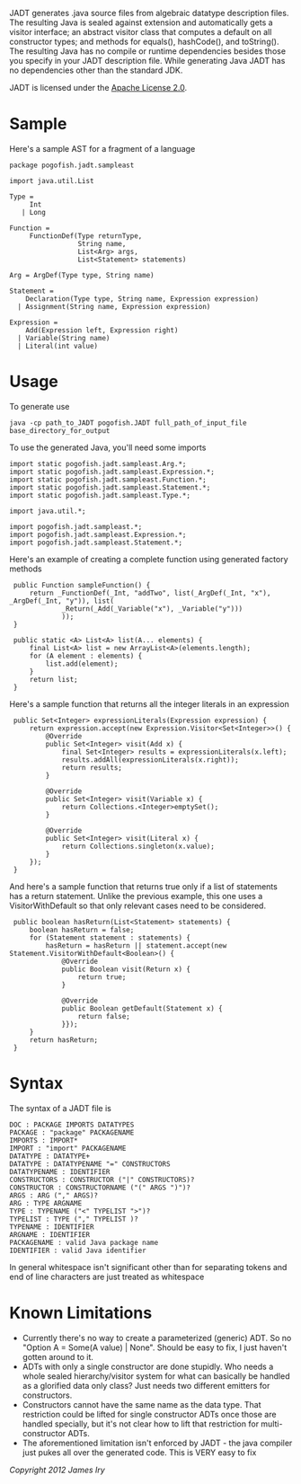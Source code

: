 JADT generates .java source files from algebraic datatype description files. The resulting Java is sealed against extension and automatically gets a visitor interface; an abstract visitor class that computes a default on all constructor types; and methods for equals(), hashCode(), and toString().  The resulting Java has no compile or runtime dependencies besides those you specify in your JADT description file.  While generating Java JADT has no dependencies other than the standard JDK.

JADT is licensed under the [Apache License 2.0](http://www.apache.org/licenses/LICENSE-2.0).

Sample
======

Here's a sample AST for a fragment of a language

    package pogofish.jadt.sampleast

    import java.util.List

    Type =
         Int
       | Long
   
    Function = 
         FunctionDef(Type returnType, 
                     String name, 
                     List<Arg> args, 
                     List<Statement> statements)

    Arg = ArgDef(Type type, String name)

    Statement =
        Declaration(Type type, String name, Expression expression)
      | Assignment(String name, Expression expression)

    Expression =
        Add(Expression left, Expression right)
      | Variable(String name)
      | Literal(int value)

Usage
=====
To generate  use

    java -cp path_to_JADT pogofish.JADT full_path_of_input_file base_directory_for_output
    
To use the generated Java, you'll need some imports

    import static pogofish.jadt.sampleast.Arg.*;
    import static pogofish.jadt.sampleast.Expression.*;
    import static pogofish.jadt.sampleast.Function.*;
    import static pogofish.jadt.sampleast.Statement.*;
    import static pogofish.jadt.sampleast.Type.*;

    import java.util.*;

    import pogofish.jadt.sampleast.*;
    import pogofish.jadt.sampleast.Expression.*;
    import pogofish.jadt.sampleast.Statement.*;    

Here's an example of creating a complete function using generated factory methods

     public Function sampleFunction() {   
         return _FunctionDef(_Int, "addTwo", list(_ArgDef(_Int, "x"), _ArgDef(_Int, "y")), list(
                 _Return(_Add(_Variable("x"), _Variable("y")))
                 ));
     }

     public static <A> List<A> list(A... elements) {
         final List<A> list = new ArrayList<A>(elements.length);
         for (A element : elements) {
             list.add(element);
         }
         return list;
     }    

Here's a sample function that returns all the integer literals in an expression

     public Set<Integer> expressionLiterals(Expression expression) {
         return expression.accept(new Expression.Visitor<Set<Integer>>() {
             @Override
             public Set<Integer> visit(Add x) {
                 final Set<Integer> results = expressionLiterals(x.left);
                 results.addAll(expressionLiterals(x.right));
                 return results;
             }

             @Override
             public Set<Integer> visit(Variable x) {
                 return Collections.<Integer>emptySet();
             }

             @Override
             public Set<Integer> visit(Literal x) {
                 return Collections.singleton(x.value);
             }
         });
     }
     
And here's a sample function that returns true only if a list of statements has a return statement.  Unlike the previous example, this one uses a VisitorWithDefault so that only relevant cases need to be considered.

     public boolean hasReturn(List<Statement> statements) {
         boolean hasReturn = false;
         for (Statement statement : statements) {
             hasReturn = hasReturn || statement.accept(new Statement.VisitorWithDefault<Boolean>() {                
                 @Override
                 public Boolean visit(Return x) {
                     return true;
                 }

                 @Override
                 public Boolean getDefault(Statement x) {
                     return false;
                 }});
         }
         return hasReturn;
     }     

Syntax
======

The syntax of a JADT file is

    DOC : PACKAGE IMPORTS DATATYPES
    PACKAGE : "package" PACKAGENAME
    IMPORTS : IMPORT*
    IMPORT : "import" PACKAGENAME
    DATATYPE : DATATYPE+
    DATATYPE : DATATYPENAME "=" CONSTRUCTORS
    DATATYPENAME : IDENTIFIER
    CONSTRUCTORS : CONSTRUCTOR ("|" CONSTRUCTORS)?
    CONSTRUCTOR : CONSTRUCTORNAME ("(" ARGS ")")?
    ARGS : ARG ("," ARGS)?
    ARG : TYPE ARGNAME
    TYPE : TYPENAME ("<" TYPELIST ">")?
    TYPELIST : TYPE ("," TYPELIST )?
    TYPENAME : IDENTIFIER
    ARGNAME : IDENTIFIER
    PACKAGENAME : valid Java package name
    IDENTIFIER : valid Java identifier

In general whitespace isn't significant other than for separating tokens and end of line characters are just treated as whitespace

Known Limitations
=================

* Currently there's no way to create a parameterized (generic) ADT.  So no "Option A = Some(A value) | None". Should be easy to fix, I just haven't gotten around to it.
* ADTs with only a single constructor are done stupidly.  Who needs a whole sealed hierarchy/visitor system for what can basically be handled as a glorified data only class? Just needs two different emitters for constructors.
* Constructors cannot have the same name as the data type.  That restriction could be lifted for single constructor ADTs once those are handled specially, but it's not clear how to lift that restriction for multi-constructor ADTs.
* The aforementioned limitation isn't enforced by JADT - the java compiler just pukes all over the generated code. This is VERY easy to fix

_Copyright 2012 James Iry_
